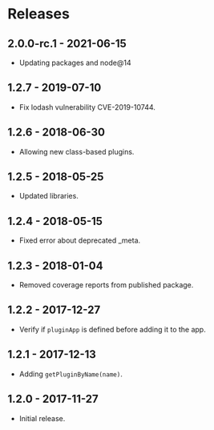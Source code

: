 # Releases

## 2.0.0-rc.1 - 2021-06-15

- Updating packages and node@14

## 1.2.7 - 2019-07-10

- Fix lodash vulnerability CVE-2019-10744.

## 1.2.6 - 2018-06-30

- Allowing new class-based plugins.

## 1.2.5 - 2018-05-25

- Updated libraries.

## 1.2.4 - 2018-05-15

- Fixed error about deprecated _meta.

## 1.2.3 - 2018-01-04

- Removed coverage reports from published package.

## 1.2.2 - 2017-12-27

- Verify if `pluginApp` is defined before adding it to the app.

## 1.2.1 - 2017-12-13

- Adding `getPluginByName(name)`.

## 1.2.0 - 2017-11-27

- Initial release.
